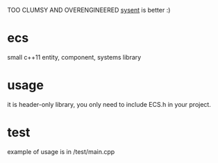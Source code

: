TOO CLUMSY AND OVERENGINEERED
  [sysent](https://github.com/grynca/sysent) is better :)

ecs
===
small c++11 entity, component, systems library

usage
===
it is header-only library, you only need to include ECS.h in your project.

test
===
example of usage is in /test/main.cpp
